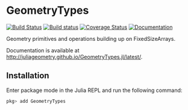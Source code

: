 # GeometryTypes

[![Build Status](https://travis-ci.org/JuliaGeometry/GeometryTypes.jl.svg?branch=master)](https://travis-ci.org/JuliaGeometry/GeometryTypes.jl)
[![Build status](https://ci.appveyor.com/api/projects/status/m8ewjryjcxu1450m/branch/master?svg=true)](https://ci.appveyor.com/project/SimonDanisch/geometrytypes-jl/branch/master)
[![Coverage Status](https://coveralls.io/repos/JuliaGeometry/GeometryTypes.jl/badge.svg)](https://coveralls.io/r/JuliaGeometry/GeometryTypes.jl)
[![Documentation](https://img.shields.io/badge/docs-latest-blue.svg)](http://juliageometry.github.io/GeometryTypes.jl/latest/)

Geometry primitives and operations building up on FixedSizeArrays.

Documentation is available at http://juliageometry.github.io/GeometryTypes.jl/latest/.

## Installation

Enter package mode in the Julia REPL and run the following command:

```julia
pkg> add GeometryTypes
```
